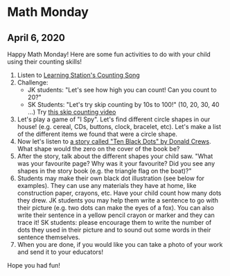 # Math Monday

## April 6, 2020

Happy Math Monday! Here are some fun activities to do with your child using their counting skills!

1. Listen to [Learning Station's Counting Song](https://www.youtube.com/watch?v=f1pSh6yuZFA)
2. Challenge:
    - JK students: "Let's see how high you can count! Can you count to 20?"
    - SK Students: "Let's try skip counting by 10s to 100!" (10, 20, 30, 40 ...)
    Try [this skip counting video](https://www.youtube.com/watch?v=W8CEOIAGas)
3. Let's play a game of "I Spy". Let's find different circle shapes in our house! (e.g. cereal, CDs, buttons, clock, bracelet, etc). Let's make a list of the different items we found that were a circle shape.
4. Now let's listen to [a story called "Ten Black Dots" by Donald Crews](https://www.youtube.com/watch?v=pJhORhzF79E). What shape would the zero on the cover of the book be?
5. After the story, talk about the different shapes your child saw. "What was your favourite page? Why was it your favourite? Did you see any shapes in the story book (e.g. the triangle flag on the boat)?"
6. Students may make their own black dot illustration (see below for examples). They can use any materials they have at home, like construction paper, crayons, etc. Have your child count how many dots they drew. JK students you may help them write a sentence to go with their picture (e.g. two dots can make the eyes of a fox). You can also write their sentence in a yellow pencil crayon or marker and they can trace it! SK students: please encourage them to write the number of dots they used in their picture and to sound out some words in their sentence themselves.
7. When you are done, if you would like you can take a photo of your work and send it to your educators!

Hope you had fun!
